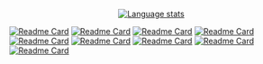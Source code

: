 <p align="center">
  <a href="https://github.com/D3r3k23">
    <img src="https://github-readme-stats.vercel.app/api/top-langs/?username=D3r3k23&layout=compact&theme=gruvbox&langs_count=10&exclude_repo=CptS-442,CptS-460" alt="Language stats">
  </a>
</p>

[![Readme Card](https://github-readme-stats.vercel.app/api/pin/?username=D3r3k23&repo=DrkCraft)](https://github.com/D3r3k23/DrkCraft)
[![Readme Card](https://github-readme-stats.vercel.app/api/pin/?username=D3r3k23&repo=LastFmGet)](https://github.com/D3r3k23/LastFmGet)
[![Readme Card](https://github-readme-stats.vercel.app/api/pin/?username=D3r3k23&repo=SpaceRun)](https://github.com/D3r3k23/SpaceRun)
[![Readme Card](https://github-readme-stats.vercel.app/api/pin/?username=D3r3k23&repo=LastFmTimeline)](https://github.com/D3r3k23/LastFmTimeline)
[![Readme Card](https://github-readme-stats.vercel.app/api/pin/?username=D3r3k23&repo=Argv)](https://github.com/D3r3k23/Argv)
[![Readme Card](https://github-readme-stats.vercel.app/api/pin/?username=D3r3k23&repo=argparse-cpp)](https://github.com/D3r3k23/argparse-cpp)
[![Readme Card](https://github-readme-stats.vercel.app/api/pin/?username=D3r3k23&repo=DrkEngine)](https://github.com/D3r3k23/DrkEngine)
[![Readme Card](https://github-readme-stats.vercel.app/api/pin/?username=D3r3k23&repo=strip_markdown)](https://github.com/D3r3k23/strip_markdown)
[![Readme Card](https://github-readme-stats.vercel.app/api/pin/?username=D3r3k23&repo=dotfiles)](https://github.com/D3r3k23/dotfiles)
